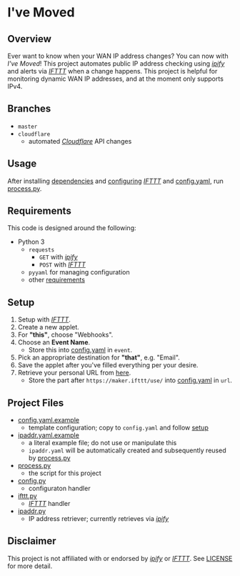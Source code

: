 # I've Moved

## Overview

Ever want to know when your WAN IP address changes? You can now with *I've Moved*! This project automates public IP address checking using *[ipify][IPIFY]* and alerts via *[IFTTT][IFTTT]* when a change happens. This project is helpful for monitoring dynamic WAN IP addresses, and at the moment only supports IPv4.

## Branches

- `master`
- `cloudflare`
    - automated *[Cloudflare][CLOUDFLARE]* API changes

## Usage

After installing [dependencies](#requirements) and [configuring](#setup) *[IFTTT][IFTTT]* and [config.yaml](config.yaml.example), run [process.py](process.py).

## Requirements

This code is designed around the following:

- Python 3
    - `requests`
        - `GET` with *[ipify][ipify]*
        - `POST` with *[IFTTT][ifttt]*
    - `pyyaml` for managing configuration
    - other [requirements](requirements.txt)

## Setup

1. Setup with *[IFTTT][ifttt]*.
2. Create a new applet.
3. For **"this"**, choose "Webhooks".
4. Choose an **Event Name**.
    - Store this into [config.yaml](config.yaml.example) in `event`.
5. Pick an appropriate destination for **"that"**, e.g. "Email".
6. Save the applet after you've filled everything per your desire.
7. Retrieve your personal URL from [here](https://ifttt.com/maker_webhooks/settings).
    - Store the part after `https://maker.ifttt/use/` into [config.yaml](config.yaml.example) in `url`.

## Project Files

- [config.yaml.example](config.yaml.example)
    - template configuration; copy to `config.yaml` and follow [setup](#setup)
- [ipaddr.yaml.example](ipaddr.yaml.example)
    - a literal example file; do not use or manipulate this
    - `ipaddr.yaml` will be automatically created and subsequently reused by [process.py](process.py)
- [process.py](process.py)
    - the script for this project
- [config.py](config.py)
    - configuraton handler
- [ifttt.py](ifttt.py)
    - *[IFTTT][IFTTT]* handler
- [ipaddr.py](ipaddr.py)
    - IP address retriever; currently retrieves via *[ipify][IPIFY]*

## Disclaimer

This project is not affiliated with or endorsed by *[ipify][IPIFY]* or *[IFTTT][IFTTT]*. See [LICENSE](LICENSE) for more detail.

[IPIFY]: https://ipify.org
[IFTTT]: https://ifttt.com
[CLOUDFLARE]: https://www.cloudflare.com
